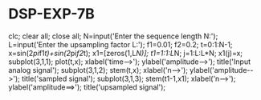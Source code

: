 # DSP-EXP-7B
clc;
clear all;
close all;
N=input('Enter the sequence length N:');
L=input('Enter the upsampling factor L:');
f1=0.01;
f2=0.2;
t=0:1:N-1;
x=sin(2*pi*f1*t)+sin(2*pi*f2*t);
x1=[zeros(1,L*N)];
t1=1:1:L*N;
j=1:L:L*N;
x1(j)=x;
subplot(3,1,1);
plot(t,x);
xlabel('time-->');
ylabel('amplitude-->');
title('Input analog signal');
subplot(3,1,2);
stem(t,x);
xlabel('n-->');
ylabel('amplitude-->');
title('sampled signal');
subplot(3,1,3);
stem(t1-1,x1);
xlabel('n-->');
ylabel('amplitude==>');
title('upsampled signal');
